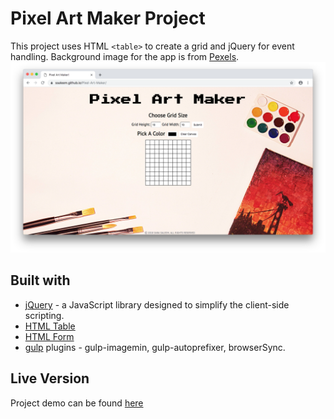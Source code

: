 # Pixel Art Maker Project

This project uses HTML `<table>` to create a grid and jQuery for event handling. Background image for the app is from [Pexels](https://www.pexels.com/).
![App Screenshot](App-screenshot.png)

## Built with
- [jQuery](https://jquery.com/) - a JavaScript library designed to simplify the client-side scripting.
- [HTML Table](https://www.w3schools.com/html/html_tables.asp)
- [HTML Form](https://www.w3schools.com/html/html_forms.asp)
- [gulp](https://www.npmjs.com/package/gulp) plugins - gulp-imagemin, gulp-autoprefixer, browserSync.

## Live Version
Project demo can be found [here](https://ssaleem.github.io/PixelArtMaker/)
